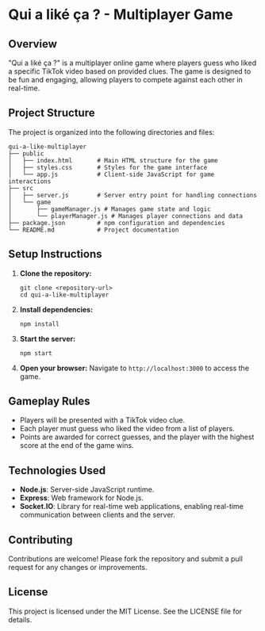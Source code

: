 # Qui a liké ça ? - Multiplayer Game

## Overview
"Qui a liké ça ?" is a multiplayer online game where players guess who liked a specific TikTok video based on provided clues. The game is designed to be fun and engaging, allowing players to compete against each other in real-time.

## Project Structure
The project is organized into the following directories and files:

```
qui-a-like-multiplayer
├── public
│   ├── index.html       # Main HTML structure for the game
│   ├── styles.css       # Styles for the game interface
│   └── app.js           # Client-side JavaScript for game interactions
├── src
│   ├── server.js        # Server entry point for handling connections
│   └── game
│       ├── gameManager.js # Manages game state and logic
│       └── playerManager.js # Manages player connections and data
├── package.json         # npm configuration and dependencies
└── README.md            # Project documentation
```

## Setup Instructions
1. **Clone the repository:**
   ```
   git clone <repository-url>
   cd qui-a-like-multiplayer
   ```

2. **Install dependencies:**
   ```
   npm install
   ```

3. **Start the server:**
   ```
   npm start
   ```

4. **Open your browser:**
   Navigate to `http://localhost:3000` to access the game.

## Gameplay Rules
- Players will be presented with a TikTok video clue.
- Each player must guess who liked the video from a list of players.
- Points are awarded for correct guesses, and the player with the highest score at the end of the game wins.

## Technologies Used
- **Node.js**: Server-side JavaScript runtime.
- **Express**: Web framework for Node.js.
- **Socket.IO**: Library for real-time web applications, enabling real-time communication between clients and the server.

## Contributing
Contributions are welcome! Please fork the repository and submit a pull request for any changes or improvements.

## License
This project is licensed under the MIT License. See the LICENSE file for details.